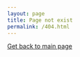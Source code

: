 ```yaml
---
layout: page
title: Page not exist
permalink: /404.html
---
```


[Get back to main page](http://r-addict.com/)